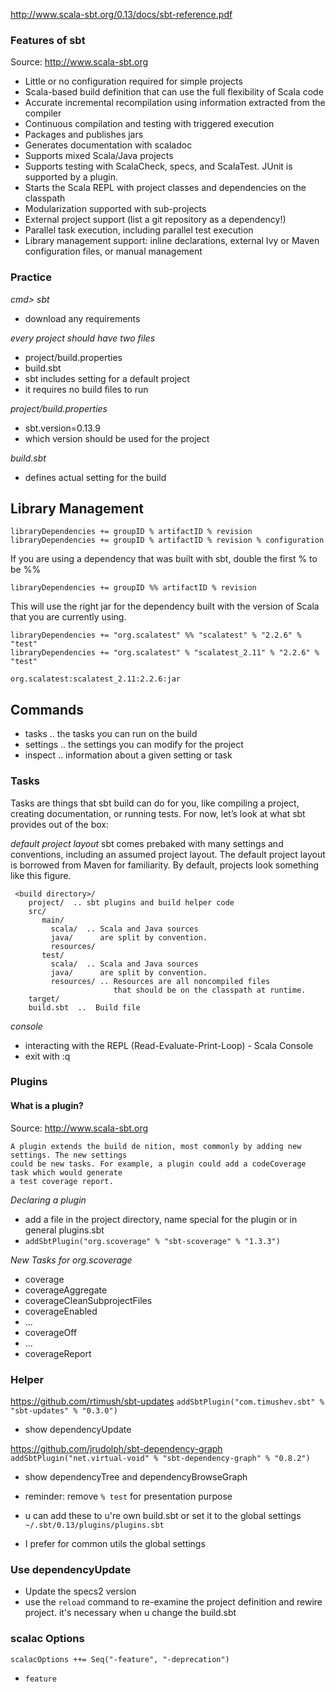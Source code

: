 http://www.scala-sbt.org/0.13/docs/sbt-reference.pdf

### Features of sbt
Source: http://www.scala-sbt.org
- Little or no configuration required for simple projects
- Scala-based build definition that can use the full flexibility of Scala code
- Accurate incremental recompilation using information extracted from the compiler
- Continuous compilation and testing with triggered execution
- Packages and publishes jars
- Generates documentation with scaladoc
- Supports mixed Scala/Java projects
- Supports testing with ScalaCheck, specs, and ScalaTest. JUnit is supported by a plugin.
- Starts the Scala REPL with project classes and dependencies on the classpath
- Modularization supported with sub-projects
- External project support (list a git repository as a dependency!)
- Parallel task execution, including parallel test execution
- Library management support: inline declarations, external Ivy or Maven configuration 
  files, or manual management

### Practice
*cmd> sbt*
- download any requirements

*every project should have two files*
- project/build.properties
- build.sbt
- sbt includes setting for a default project
- it requires no build files to run


*project/build.properties*
- sbt.version=0.13.9
- which version should be used for the project


*build.sbt*
- defines actual setting for the build

## Library Management
````
libraryDependencies += groupID % artifactID % revision
libraryDependencies += groupID % artifactID % revision % configuration
````

If you are using a dependency that was built with sbt, double the first % to be %%

````
libraryDependencies += groupID %% artifactID % revision
````
This will use the right jar for the dependency built with the version of Scala that you are currently using.

````
libraryDependencies += "org.scalatest" %% "scalatest" % "2.2.6" % "test"
libraryDependencies += "org.scalatest" % "scalatest_2.11" % "2.2.6" % "test"

org.scalatest:scalatest_2.11:2.2.6:jar
````

## Commands
- tasks .. the tasks you can run on the build
- settings .. the settings you can modify for the project 
- inspect .. information about a given setting or task


### Tasks
Tasks are things that sbt build can do for you, like compiling a project, 
creating documentation, or running tests. For now, let’s look at what sbt 
provides out of the box:


*default project layout*
sbt comes prebaked with many settings and conventions, including an 
assumed project layout. The default project layout is borrowed from Maven 
for familiarity. By default, projects look something like this figure.
````
 <build directory>/
    project/  .. sbt plugins and build helper code
    src/ 
       main/
         scala/  .. Scala and Java sources
         java/      are split by convention.
         resources/
       test/ 
         scala/  .. Scala and Java sources
         java/      are split by convention.
         resources/ .. Resources are all noncompiled files 
                       that should be on the classpath at runtime.
    target/
    build.sbt  ..  Build file
````

*console*
* interacting with the REPL (Read-Evaluate-Print-Loop) - Scala Console
* exit with :q


### Plugins

#### What is a plugin?
Source: http://www.scala-sbt.org
````text
A plugin extends the build de nition, most commonly by adding new settings. The new settings 
could be new tasks. For example, a plugin could add a codeCoverage task which would generate 
a test coverage report.
````

*Declaring a plugin*
* add a file in the project directory, name special for the plugin or in general plugins.sbt
* `addSbtPlugin("org.scoverage" % "sbt-scoverage" % "1.3.3")`

*New Tasks for org.scoverage*
* coverage
* coverageAggregate
* coverageCleanSubprojectFiles   
* coverageEnabled
* ...
* coverageOff
* ...
* coverageReport 


### Helper

https://github.com/rtimush/sbt-updates
`addSbtPlugin("com.timushev.sbt" % "sbt-updates" % "0.3.0")`
* show dependencyUpdate

https://github.com/jrudolph/sbt-dependency-graph
`addSbtPlugin("net.virtual-void" % "sbt-dependency-graph" % "0.8.2")`
* show dependencyTree and dependencyBrowseGraph
* reminder: remove ```% test``` for presentation purpose


* u can add these to u're own build.sbt or set it to the global settings
  `~/.sbt/0.13/plugins/plugins.sbt`
* I prefer for common utils the global settings

### Use dependencyUpdate
* Update the specs2 version
* use the ```reload``` command to re-examine the project definition and rewire 
  project. it's necessary when u change the build.sbt
   
### scalac Options
```
scalacOptions ++= Seq("-feature", "-deprecation")
```
* ```feature``` 
